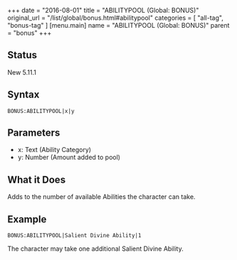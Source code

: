 +++
date = "2016-08-01"
title = "ABILITYPOOL (Global: BONUS)"
original_url = "/list/global/bonus.html#abilitypool"
categories = [ "all-tag", "bonus-tag" ]
[menu.main]
    name = "ABILITYPOOL (Global: BONUS)"
    parent = "bonus"
+++

## Status

New 5.11.1

## Syntax

`BONUS:ABILITYPOOL|x|y`

## Parameters

-   x: Text (Ability Category)
-   y: Number (Amount added to pool)



What it Does
------------

Adds to the number of available Abilities the character can take.

Example
-------

`BONUS:ABILITYPOOL|Salient Divine Ability|1`

The character may take one additional Salient Divine Ability.

